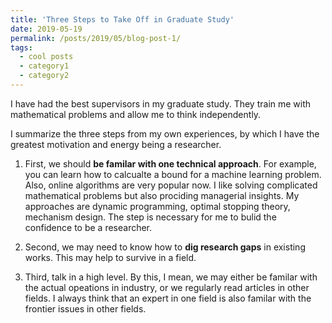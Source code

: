```yaml
---
title: 'Three Steps to Take Off in Graduate Study'
date: 2019-05-19
permalink: /posts/2019/05/blog-post-1/
tags:
  - cool posts
  - category1
  - category2
---
```


I have had the best supervisors in my graduate study. They train me with mathematical problems and allow me to think independently.

I summarize the three steps from my own experiences, by which I have the greatest motivation and energy being a researcher.

1. First, we should **be familar with one technical approach**. For example, you can learn how to calcualte a bound for a machine learning problem. Also, online algorithms are very popular now.
I like solving complicated mathematical problems but also prociding managerial insights. My approaches are dynamic programming, optimal stopping theory, mechanism design.
The step is necessary for me to bulid the confidence to be a researcher. 

2. Second, we may need to know how to **dig research gaps** in existing works. This may help to survive in a field.

3. Third, talk in a high level. By this, I mean, we may either be familar with the actual opeations in industry, or we regularly read articles in other fields. I always think that an expert in one field is also familar with the frontier issues in other fields.
